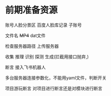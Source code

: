 #  前期准备资源
账号人脸分景区
百度人脸库记录
子账号

文件名
~~MP4~~
dat文件

检查服务器路径
上传服务器


收集
推理
识别
探测
生成(拦截用接口抛弃,)


断言
接入飞书机器人

多台服务器连接参数化，不能用yaml文件，判断开关



项目游玩断言
对项目进行断言还是对模块进行断言



